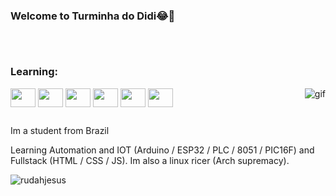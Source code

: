 ### Welcome to Turminha do Didi😂🤣
##
<div style="display: inline_block"><br>   
  
### Learning:
  <img align="center" height="30" width="40" src="https://cdn.jsdelivr.net/gh/devicons/devicon/icons/arduino/arduino-original-wordmark.svg" />
  <img align="center" height="30" width="40" src="https://cdn.jsdelivr.net/gh/devicons/devicon/icons/bash/bash-original.svg" />
  <img align="center" height="30" width="40" src="https://cdn.jsdelivr.net/gh/devicons/devicon/icons/c/c-original.svg" />
  <img align="center" height="30" width="40" src="https://cdn.jsdelivr.net/gh/devicons/devicon/icons/linux/linux-original.svg" />
  <img align="center" height="30" width="40" src="https://cdn.jsdelivr.net/gh/devicons/devicon/icons/python/python-original.svg" />
  <img align="center" height="30" width="40" src="https://cdn.jsdelivr.net/gh/devicons/devicon/icons/javascript/javascript-original.svg" />
  <img align="right" alt="gif" src=https://64.media.tumblr.com/51d98865d8113e0e00943bf52b85fce5/tumblr_pwtjfx2HE51vpvdbgo1_500.gif>
         
 </div>
 
 ##
 
Im a student from Brazil

Learning Automation and IOT (Arduino / ESP32 / PLC / 8051 / PIC16F) and Fullstack (HTML / CSS / JS). Im also a linux ricer (Arch supremacy).

<p><img align="center" src="https://github-readme-stats.vercel.app/api/top-langs?username=rudahjesus&show_icons=true&theme=tokyonight&locale=en&layout=compact" alt="rudahjesus" /></p>
